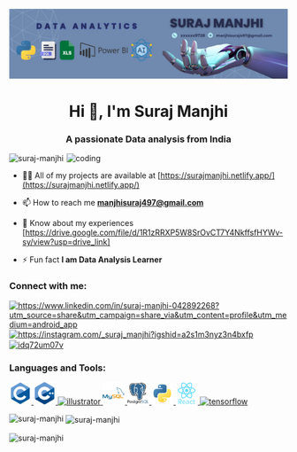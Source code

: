 ![logo](https://github.com/Suraj-Manjhi/Suraj-Manjhi/blob/main/Blue%20Futuristic%20Technology%20Linkedln%20Banner%20(3).jpg)

<h1 align="center">Hi 👋, I'm Suraj Manjhi</h1>
<h3 align="center">A passionate Data analysis from India</h3>

<img align="right" alt="coding" width="400" src="https://user-images.githubusercontent.com/55389276/140866485-8fb1c876-9a8f-4d6a-98dc-08c4981eaf70.gif">

<p align="left"> <img src="https://komarev.com/ghpvc/?username=suraj-manjhi&label=Profile%20views&color=0e75b6&style=flat" alt="suraj-manjhi" /> </p>

- 👨‍💻 All of my projects are available at [https://surajmanjhi.netlify.app/](https://surajmanjhi.netlify.app/)

- 📫 How to reach me **manjhisuraj497@gmail.com**

- 📄 Know about my experiences [https://drive.google.com/file/d/1R1zRRXP5W8SrOvCT7Y4NkffsfHYWv-sy/view?usp=drive_link]

- ⚡ Fun fact **I am Data Analysis Learner**

<h3 align="left">Connect with me:</h3>
<p align="left">
<a href="https://linkedin.com/in/https://www.linkedin.com/in/suraj-manjhi-042892268?utm_source=share&utm_campaign=share_via&utm_content=profile&utm_medium=android_app" target="blank"><img align="center" src="https://raw.githubusercontent.com/rahuldkjain/github-profile-readme-generator/master/src/images/icons/Social/linked-in-alt.svg" alt="https://www.linkedin.com/in/suraj-manjhi-042892268?utm_source=share&utm_campaign=share_via&utm_content=profile&utm_medium=android_app" height="30" width="40" /></a>
<a href="https://instagram.com/https://instagram.com/_suraj_manjhi?igshid=a2s1m3nyz3n4bxfp" target="blank"><img align="center" src="https://raw.githubusercontent.com/rahuldkjain/github-profile-readme-generator/master/src/images/icons/Social/instagram.svg" alt="https://instagram.com/_suraj_manjhi?igshid=a2s1m3nyz3n4bxfp" height="30" width="40" /></a>
<a href="https://www.leetcode.com/idq72um07v" target="blank"><img align="center" src="https://raw.githubusercontent.com/rahuldkjain/github-profile-readme-generator/master/src/images/icons/Social/leet-code.svg" alt="idq72um07v" height="30" width="40" /></a>
</p>

<h3 align="left">Languages and Tools:</h3>
<p align="left"> <a href="https://www.cprogramming.com/" target="_blank" rel="noreferrer"> <img src="https://raw.githubusercontent.com/devicons/devicon/master/icons/c/c-original.svg" alt="c" width="40" height="40"/> </a> <a href="https://www.w3schools.com/cpp/" target="_blank" rel="noreferrer"> <img src="https://raw.githubusercontent.com/devicons/devicon/master/icons/cplusplus/cplusplus-original.svg" alt="cplusplus" width="40" height="40"/> </a> <a href="https://www.adobe.com/in/products/illustrator.html" target="_blank" rel="noreferrer"> <img src="https://www.vectorlogo.zone/logos/adobe_illustrator/adobe_illustrator-icon.svg" alt="illustrator" width="40" height="40"/> </a> <a href="https://www.mysql.com/" target="_blank" rel="noreferrer"> <img src="https://raw.githubusercontent.com/devicons/devicon/master/icons/mysql/mysql-original-wordmark.svg" alt="mysql" width="40" height="40"/> </a> <a href="https://www.postgresql.org" target="_blank" rel="noreferrer"> <img src="https://raw.githubusercontent.com/devicons/devicon/master/icons/postgresql/postgresql-original-wordmark.svg" alt="postgresql" width="40" height="40"/> </a> <a href="https://www.python.org" target="_blank" rel="noreferrer"> <img src="https://raw.githubusercontent.com/devicons/devicon/master/icons/python/python-original.svg" alt="python" width="40" height="40"/> </a> <a href="https://reactjs.org/" target="_blank" rel="noreferrer"> <img src="https://raw.githubusercontent.com/devicons/devicon/master/icons/react/react-original-wordmark.svg" alt="react" width="40" height="40"/> </a> <a href="https://www.tensorflow.org" target="_blank" rel="noreferrer"> <img src="https://www.vectorlogo.zone/logos/tensorflow/tensorflow-icon.svg" alt="tensorflow" width="40" height="40"/> </a> </p>

<p><img align="left" src="https://github-readme-stats.vercel.app/api/top-langs?username=suraj-manjhi&show_icons=true&locale=en&layout=compact" alt="suraj-manjhi" /></p>

<p>&nbsp;<img align="center" src="https://github-readme-stats.vercel.app/api?username=suraj-manjhi&show_icons=true&locale=en" alt="suraj-manjhi" /></p>

<p><img align="center" src="https://github-readme-streak-stats.herokuapp.com/?user=suraj-manjhi&" alt="suraj-manjhi" /></p>
